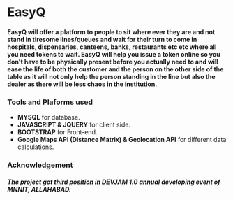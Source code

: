 # EasyQ

#### EasyQ will offer a platform to people to sit where ever they are and not stand in tiresome lines/queues and wait for their turn to come in hospitals, dispensaries, canteens, banks, restaurants etc etc where all you need tokens to wait. EasyQ will help you issue a token online so you don't have to be physically present before you actually need to and will ease the life of both the customer and the person on the other side of the table as it will not only help the person standing in the line but also the dealer as there will be less chaos in the institution.

### Tools and Plaforms used
- **MYSQL** for database.
- **JAVASCRIPT & JQUERY** for client side.
- **BOOTSTRAP** for Front-end.
- **Google Maps API (Distance Matrix) & Geolocation API** for different data calculations.

### Acknowledgement
##### The project got third position in _DEVJAM 1.0_ annual developing event of MNNIT, ALLAHABAD.  
